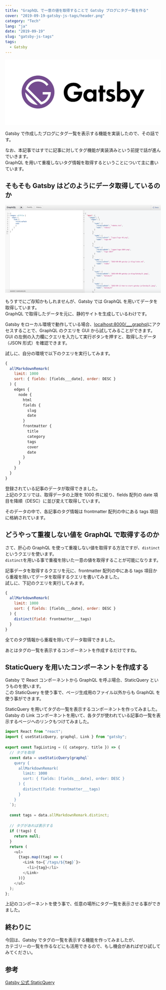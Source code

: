 ```yaml
---
title: "GraphQL で一意の値を取得することで Gatsby ブログにタグ一覧を作る"
cover: "2019-09-19-gatsby-js-tags/header.png"
category: "Tech"
lang: "ja"
date: "2019-09-19"
slug: "gatsby-js-tags"
tags:
  - Gatsby
---
```


![Gatsby](./gatsby.png)

Gatsby で作成したブログにタグ一覧を表示する機能を実装したので、その話です。

なお、本記事ではすでに記事に対してタグ機能が実装済みという前提で話が進んでいきます。  
GraphQL を用いて重複しないタグ情報を取得するということについて主に書いています。

## そもそも Gatsby はどのようにデータ取得しているのか

![GraphQL](./graphql-gui.png)

もうすでにご存知かもしれませんが、Gatsby では GraphQL を用いてデータを取得しています。  
GraphQL で取得したデータを元に、静的サイトを生成しているわけです。

Gatsby をローカル環境で動作している場合、[localhost:8000/\_\_\_graphql](http://localhost:8000/___graphql)にアクセスすることで、GraphQL のクエリを GUI から試してみることができます。  
GUI の左側の入力欄にクエリを入力して実行ボタンを押すと、取得したデータ（JSON 形式）を確認できます。

試しに、自分の環境で以下のクエリを実行してみます。

```JavaScript
{
  allMarkdownRemark(
    limit: 1000
    sort: { fields: [fields___date], order: DESC }
  ) {
    edges {
      node {
        html
        fields {
          slug
          date
        }
        frontmatter {
          title
          category
          tags
          cover
          date
        }
      }
    }
  }
}
```

登録されている記事のデータが取得できました。  
上記のクエリでは、取得データの上限を 1000 件に絞り、fields 配列の date 項目を降順（DESC）に並び変えて取得しています。

そのデータの中で、各記事のタグ情報は frontmatter 配列の中にある tags 項目に格納されています。

## どうやって重複しない値を GraphQL で取得するのか

さて、肝心の GraphQL を使って重複しない値を取得する方法ですが、`distinct`というクエリを使います。  
`distinct`を用いる事で重複を除いた一意の値を取得することが可能になります。

記事データを取得するクエリを元に、frontmatter 配列の中にある tags 項目から重複を除いてデータを取得するクエリを書いてみました。  
試しに、下記のクエリを実行してみます。

```JavaScript
{
  allMarkdownRemark(
    limit: 1000
    sort: { fields: [fields___date], order: DESC }
  ) {
    distinct(field: frontmatter___tags)
  }
}
```

全てのタグ情報から重複を除いてデータ取得できました。

あとはタグの一覧を表示するコンポーネントを作成するだけですね。

## StaticQuery を用いたコンポーネントを作成する

Gatsby で React コンポーネントから GraphQL を呼ぶ場合、StaticQuery というものを使います。  
この StaticQuery を使う事で、ページ生成用のファイル以外からも GraphQL を使う事ができます。

StaticQuery を用いてタグの一覧を表示するコンポーネントを作ってみました。  
Gatsby の Link コンポーネントを用いて、各タグが使われている記事の一覧を表示するページへのリンクもつけてみました。

```js
import React from "react";
import { useStaticQuery, graphql, Link } from "gatsby";

export const TagListing = ({ category, title }) => {
  // タグを取得
  const data = useStaticQuery(graphql`
    query {
      allMarkdownRemark(
        limit: 1000
        sort: { fields: [fields___date], order: DESC }
      ) {
        distinct(field: frontmatter___tags)
      }
    }
  `);

  const tags = data.allMarkdownRemark.distinct;

  // タグがあれば表示する
  if (!tags) {
    return null;
  }
  return (
    <ul>
      {tags.map((tag) => (
        <Link to={`/tags/${tag}`}>
          <li>{tag}</li>
        </Link>
      ))}
    </ul>
  );
};
```

上記のコンポーネントを使う事で、任意の場所にタグ一覧を表示させる事ができました。

## 終わりに

今回は、Gatsby でタグの一覧を表示する機能を作ってみましたが、  
カテゴリーの一覧を作るなどにも活用できるので、もし機会があればぜひ試してみてください。

## 参考

[Gatsby 公式 StaticQuery](https://www.gatsbyjs.org/docs/static-query/)
